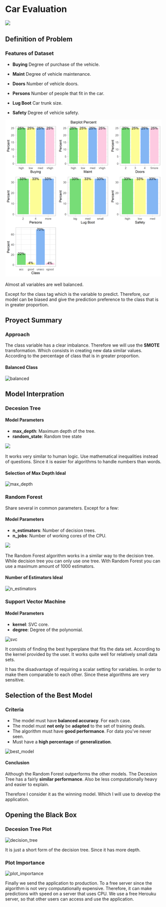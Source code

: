 # **Car Evaluation**

<img src = "https://di-uploads-pod5.dealerinspire.com/autocitysd/uploads/2019/03/Used-Car-Evaluation-Checklist.jpg">


## **Definition of Problem**

### **Features of Dataset**


* **Buying** Degree of purchase of the vehicle.

* **Maint** Degree of vehicle maintenance.

* **Doors** Number of vehicle doors.

* **Persons** Number of people that fit in the car.

* **Lug Boot** Car trunk size.

* **Safety** Degree of vehicle safety.


<img src = "https://github.com/Jesus-Vazquez-A/Car-Evaluation-Proyect/blob/main/img/matrix_img.png">



Almost all variables are well balanced.

Except for the class tag which is the variable to predict. Therefore, our model can be biased and give the prediction preference to the class that is in greater proportion.


## **Proyect Summary**


### **Approach**

The class variable has a clear imbalance. Therefore we will use the **SMOTE** transformation. Which consists in creating new data similar values. According to the percentage of class that is in greater proportion.


#### **Balanced Class**


![balanced](https://user-images.githubusercontent.com/85312561/185450730-ef6fcb18-6e4e-4b61-a4e5-99264984ac56.png)


## **Model Interpration**


### **Decesion Tree**

#### **Model Parameters**


* **max_depth**: Maximum depth of the tree.
* **random_state**: Random tree state


<img src = "https://www.zigya.com/blog/wp-content/uploads/2021/01/dig10.png"  height="600">


It works very similar to human logic. Use mathematical inequalities instead of questions. Since it is easier for algorithms to handle numbers than words.


#### **Selection of Max Depth Ideal**

![max_depth](https://user-images.githubusercontent.com/85312561/185457072-2b34eeaa-69bc-4e5d-ba8e-9c2892b8e0b8.png)


### **Random Forest**


Share several in common parameters. Except for a few:

#### **Model Parameters**

* **n_estimators**: Number of decision trees.
* **n_jobs**: Number of working cores of the CPU.

<img src = "https://concepto.de/wp-content/uploads/2018/10/bosque2-e1539893598295.jpg" >

The Random Forest algorithm works in a similar way to the decision tree. While decision tree you can only use one tree. With Random Forest you can use a maximum amount of 1000 estimators.


#### **Number of Estimators Ideal**


![n_estimators](https://user-images.githubusercontent.com/85312561/185458090-4f320a5f-96de-4781-88e2-5106ece3ee7b.png)



### **Support Vector Machine**

#### **Model Parameters**

* **kernel**: SVC core.
* **degree**:  Degree of the polynomial.

![svc](https://user-images.githubusercontent.com/85312561/185458595-c176c1f6-d980-4777-9ba7-501723df27d8.png)


It consists of finding the best hyperplane that fits the data set. According to the kernel provided by the user. It works quite well for relatively small data sets.

It has the disadvantage of requiring a scalar setting for variables. In order to make them comparable to each other. Since these algorithms are very sensitive.


## **Selection of the Best Model**


### **Criteria**


* The model must have **balanced accuracy**. For each case.
* The model must **not only** be **adapted** to the set of training deals.
* The algorithm must have **good performance**. For data you've never seen.
* Must have a **high percentage** of **generalization**.

![best_model](https://user-images.githubusercontent.com/85312561/185460722-c744a911-419c-42ca-b7c1-f180827dca87.png)


#### **Conclusion**

Although the Random Forest outperforms the other models. The Decesion Tree has a fairly **similar performance**. Also be less computationally heavy and easier to explain.

Therefore I consider it as the winning model. Which I will use to develop the application.



## **Opening the Black Box**

### **Decesion Tree Plot**

![decision_tree](https://user-images.githubusercontent.com/85312561/185462062-f7bbcd92-bf38-44d4-a643-c97d502feb55.png)



It is just a short form of the decision tree. Since it has more depth.


### **Plot Importance**

![plot_importance](https://user-images.githubusercontent.com/85312561/185462086-0ef8ad02-d315-471f-88ef-41547c0703d6.png)


Finally we send the application to production. To a free server since the algorithm is not very computationally expensive. Therefore, it can make predictions with speed on a server that uses CPU. We use a free Herouku server, so that other users can access and use the application.
